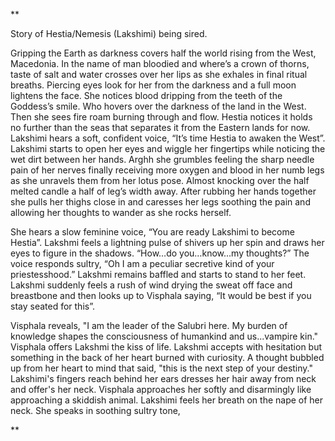 **

Story of Hestia/Nemesis (Lakshimi) being sired.

Gripping the Earth as darkness covers half the world rising from the West, Macedonia. In the name of man bloodied and where’s a crown of thorns, taste of salt and water crosses over her lips as she exhales in final ritual breaths. Piercing eyes look for her from the darkness and a full moon lightens the face. She notices blood dripping from the teeth of the Goddess’s smile. Who hovers over the darkness of the land in the West. Then she sees fire roam burning through and flow. Hestia notices it holds no further than the seas that separates it from the Eastern lands for now. Lakshimi hears a soft, confident voice, “It’s time Hestia to awaken the West”. Lakshimi starts to open her eyes and wiggle her fingertips while noticing the wet dirt between her hands. Arghh she grumbles feeling the sharp needle pain of her nerves finally receiving more oxygen and blood in her numb legs as she unravels them from her lotus pose. Almost knocking over the half melted candle a half of leg’s width away. After rubbing her hands together she pulls her thighs close in and caresses her legs soothing the pain and allowing her thoughts to wander as she rocks herself. 

She hears a slow feminine voice, “You are ready Lakshimi to become Hestia”. Lakshmi feels a lightning pulse of shivers up her spin and draws her eyes to figure in the shadows. “How…do you…know…my thoughts?” The voice responds sultry, “Oh I am a peculiar secretive kind of your priestesshood.” Lakshmi remains baffled and starts to stand to her feet. Lakshmi suddenly feels a rush of wind drying the sweat off face and breastbone and then looks up to Visphala saying, “It would be best if you stay seated for this”.  

Visphala reveals, "I am the leader of the Salubri here. My burden of knowledge shapes the consciousness of humankind and us...vampire kin." Visphala offers Lakshmi the kiss of life. Lakshmi accepts with hesitation but something in the back of her heart burned with curiosity. A thought bubbled up from her heart to mind that said, "this is the next step of your destiny." Lakshimi's fingers reach behind her ears dresses her hair away from neck and offer's her neck. Visphala approaches her softly and disarmingly like approaching a skiddish animal. Lakshimi feels her breath on the nape of her neck. She speaks in soothing sultry tone, 

**